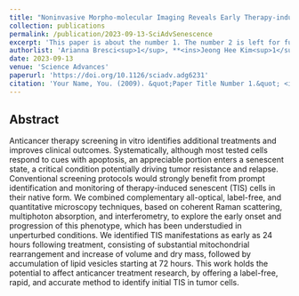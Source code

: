 ```yaml
---
title: "Noninvasive Morpho-molecular Imaging Reveals Early Therapy-induced Senescence in Human Cancer Cells"
collection: publications
permalink: /publication/2023-09-13-SciAdvSenescence
excerpt: 'This paper is about the number 1. The number 2 is left for future work.'
authorlist: 'Arianna Bresci<sup>1</sup>, **<ins>Jeong Hee Kim<sup>1</sup></ins>**, Silvia Ghislanzoni, Francesco Manetti, Lintong Wu, Federico Vernuccio, Chiara Ceconello, Salvatore Sorrentino, Ishan Barman, Italia Bongarzone, Giulio Cerullo, Renzo Vanna, Dario Polli'
date: 2023-09-13
venue: 'Science Advances'
paperurl: 'https://doi.org/10.1126/sciadv.adg6231'
citation: 'Your Name, You. (2009). &quot;Paper Title Number 1.&quot; <i>Journal 1</i>. 1(1).'
---
```


Abstract
------
Anticancer therapy screening in vitro identifies additional treatments and improves clinical outcomes. Systematically, although most tested cells respond to cues with apoptosis, an appreciable portion enters a senescent state, a critical condition potentially driving tumor resistance and relapse. Conventional screening protocols would strongly benefit from prompt identification and monitoring of therapy-induced senescent (TIS) cells in their native form. We combined complementary all-optical, label-free, and quantitative microscopy techniques, based on coherent Raman scattering, multiphoton absorption, and interferometry, to explore the early onset and progression of this phenotype, which has been understudied in unperturbed conditions. We identified TIS manifestations as early as 24 hours following treatment, consisting of substantial mitochondrial rearrangement and increase of volume and dry mass, followed by accumulation of lipid vesicles starting at 72 hours. This work holds the potential to affect anticancer treatment research, by offering a label-free, rapid, and accurate method to identify initial TIS in tumor cells.
